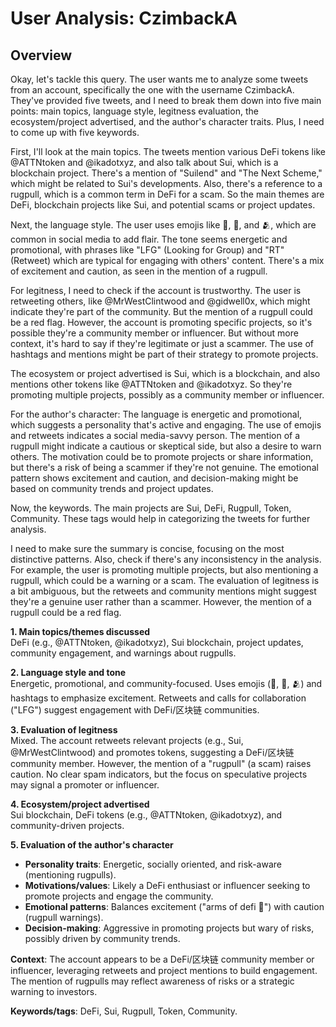 # User Analysis: CzimbackA

## Overview

<think>
Okay, let's tackle this query. The user wants me to analyze some tweets from an account, specifically the one with the username CzimbackA. They've provided five tweets, and I need to break them down into five main points: main topics, language style, legitness evaluation, the ecosystem/project advertised, and the author's character traits. Plus, I need to come up with five keywords.

First, I'll look at the main topics. The tweets mention various DeFi tokens like @ATTNtoken and @ikadotxyz, and also talk about Sui, which is a blockchain project. There's a mention of "Suilend" and "The Next Scheme," which might be related to Sui's developments. Also, there's a reference to a rugpull, which is a common term in DeFi for a scam. So the main themes are DeFi, blockchain projects like Sui, and potential scams or project updates.

Next, the language style. The user uses emojis like 💪, 👀, and 🫂, which are common in social media to add flair. The tone seems energetic and promotional, with phrases like "LFG" (Looking for Group) and "RT" (Retweet) which are typical for engaging with others' content. There's a mix of excitement and caution, as seen in the mention of a rugpull.

For legitness, I need to check if the account is trustworthy. The user is retweeting others, like @MrWestClintwood and @gidwell0x, which might indicate they're part of the community. But the mention of a rugpull could be a red flag. However, the account is promoting specific projects, so it's possible they're a community member or influencer. But without more context, it's hard to say if they're legitimate or just a scammer. The use of hashtags and mentions might be part of their strategy to promote projects.

The ecosystem or project advertised is Sui, which is a blockchain, and also mentions other tokens like @ATTNtoken and @ikadotxyz. So they're promoting multiple projects, possibly as a community member or influencer.

For the author's character: The language is energetic and promotional, which suggests a personality that's active and engaging. The use of emojis and retweets indicates a social media-savvy person. The mention of a rugpull might indicate a cautious or skeptical side, but also a desire to warn others. The motivation could be to promote projects or share information, but there's a risk of being a scammer if they're not genuine. The emotional pattern shows excitement and caution, and decision-making might be based on community trends and project updates.

Now, the keywords. The main projects are Sui, DeFi, Rugpull, Token, Community. These tags would help in categorizing the tweets for further analysis.

I need to make sure the summary is concise, focusing on the most distinctive patterns. Also, check if there's any inconsistency in the analysis. For example, the user is promoting multiple projects, but also mentioning a rugpull, which could be a warning or a scam. The evaluation of legitness is a bit ambiguous, but the retweets and community mentions might suggest they're a genuine user rather than a scammer. However, the mention of a rugpull could be a red flag.
</think>

**1. Main topics/themes discussed**  
DeFi (e.g., @ATTNtoken, @ikadotxyz), Sui blockchain, project updates, community engagement, and warnings about rugpulls.  

**2. Language style and tone**  
Energetic, promotional, and community-focused. Uses emojis (💪, 👀, 🫂) and hashtags to emphasize excitement. Retweets and calls for collaboration ("LFG") suggest engagement with DeFi/区块链 communities.  

**3. Evaluation of legitness**  
Mixed. The account retweets relevant projects (e.g., Sui, @MrWestClintwood) and promotes tokens, suggesting a DeFi/区块链 community member. However, the mention of a "rugpull" (a scam) raises caution. No clear spam indicators, but the focus on speculative projects may signal a promoter or influencer.  

**4. Ecosystem/project advertised**  
Sui blockchain, DeFi tokens (e.g., @ATTNtoken, @ikadotxyz), and community-driven projects.  

**5. Evaluation of the author's character**  
- **Personality traits**: Energetic, socially oriented, and risk-aware (mentioning rugpulls).  
- **Motivations/values**: Likely a DeFi enthusiast or influencer seeking to promote projects and engage the community.  
- **Emotional patterns**: Balances excitement ("arms of defi 💪") with caution (rugpull warnings).  
- **Decision-making**: Aggressive in promoting projects but wary of risks, possibly driven by community trends.  

**Context**: The account appears to be a DeFi/区块链 community member or influencer, leveraging retweets and project mentions to build engagement. The mention of rugpulls may reflect awareness of risks or a strategic warning to investors.  

**Keywords/tags**: DeFi, Sui, Rugpull, Token, Community.